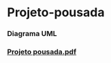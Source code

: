 # Projeto-pousada

<h3>Diagrama UML<h3>

[Projeto pousada.pdf](https://github.com/FelipeFerraz4/Projeto-pousada/files/11426040/Projeto.pousada.pdf)
